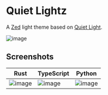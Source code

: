 # Quiet Lightz

A [Zed](https://zed.dev) light theme based on [Quiet Light](https://github.com/onecrayon/theme-quietlight-vsc).

![image](https://github.com/user-attachments/assets/5b9c28ff-dceb-4244-aef5-5d442f11f13b)

## Screenshots

| Rust               | TypeScript               | Python |
| ---------------------- | ---------------------- | ------ |
| ![image](https://github.com/user-attachments/assets/0c5ab51d-d701-4bfe-b43d-3451461bde30) | ![image](https://github.com/user-attachments/assets/cc3157d9-13c7-46a5-95f2-75a3bb622201) | ![image](https://github.com/user-attachments/assets/1ccddc08-d1ab-44e7-81e1-123d83b31b64) |


